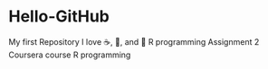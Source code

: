 # Hello-GitHub
My first Repository
I love :coffee:, :pizza:, and :dancer:
R programming Assignment 2
Coursera course R programming
